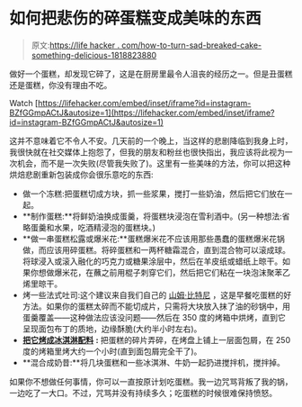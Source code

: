 # 如何把悲伤的碎蛋糕变成美味的东西

> 原文:[https://life hacker . com/how-to-turn-sad-breaked-cake-something-delicious-1818823880](https://lifehacker.com/how-to-turn-sad-broken-cake-into-something-delicious-1818823880)

做好一个蛋糕，却发现它碎了，这是在厨房里最令人沮丧的经历之一。但是丑蛋糕还是蛋糕，你没有理由不吃。

Watch [https://lifehacker.com/embed/inset/iframe?id=instagram-BZfGGmpACtJ&autosize=1](https://lifehacker.com/embed/inset/iframe?id=instagram-BZfGGmpACtJ&autosize=1) 

这并不意味着它不令人不安。几天前的一个晚上，当这样的悲剧降临到我身上时，我很快就在社交媒体上抱怨了，但我的朋友和粉丝也很快指出，我应该将此视为一次机会，而不是一次失败(尽管我失败了)。这里有一些美味的方法，你可以把这种烘焙悲剧重新包装成你会很乐意吃的东西:

*   做一个冻糕:把蛋糕切成方块，抓一些浆果，搅打一些奶油，然后把它们放在一起。
*   **制作蛋糕:**将鲜奶油换成蛋羹，将蛋糕块浸泡在雪利酒中。(另一种想法:省略蛋羹和水果，吃酒精浸泡的蛋糕块。)
*   **做一串蛋糕松露或爆米花:**蛋糕爆米花不应该用那些愚蠢的蛋糕爆米花锅做，而应该用碎蛋糕。将碎蛋糕和一两杯糖霜混合，直到混合物可以滚成球。将球浸入或滚入融化的巧克力或糖果涂层中，然后在羊皮纸或蜡纸上晾干。如果你想做爆米花，在蘸之前用棍子刺穿它们，然后把它们粘在一块泡沫聚苯乙烯里晾干。
*   烤一些法式吐司:这个建议来自我们自己的 [山姆·比特尼](https://kinja.com/samb1th) ，这是早餐吃蛋糕的好方法。如果你的蛋糕太碎而不能切成片，只需将大块放入抹了油的砂锅中，用蛋羹覆盖——这种做法应该没问题——然后在 350 度的烤箱中烘烤，直到它呈现面包布丁的质地，边缘酥脆(大约半小时左右)。
*   [**把它烤成冰淇淋配料**](https://skillet.lifehacker.com/turn-any-leftover-cake-into-a-crunchy-ice-cream-topping-1787900683#_ga=2.55978283.1420464300.1505696546-949419976.1446553382) **:** 把蛋糕的碎片弄碎，在烤盘上铺上一层面包屑，在 250 度的烤箱里烤大约一个小时(直到面包屑完全干了)。
*   **混合成奶昔:**将几块蛋糕和一些冰淇淋、牛奶一起扔进搅拌机，搅拌掉。

如果你不想做任何事情，你可以一直按原计划吃蛋糕。我一边咒骂背叛了我的锅，一边吃了一大口。不过，咒骂并没有持续多久；吃蛋糕的时候很难保持愤怒。